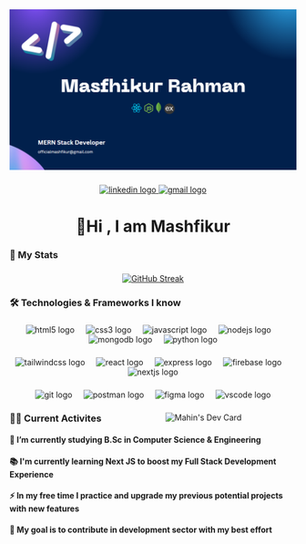 <div align="center">
  <img  src="https://raw.githubusercontent.com/mashfikur/mashfikur/main/assets/banner-1.png"  />
</div>

###

<div align="center">
  <a href="linkedin.com/in/mashfikur-rahman-4315a92a3" target="_blank">
    <img src="https://img.shields.io/static/v1?message=LinkedIn&logo=linkedin&label=&color=0077B5&logoColor=white&labelColor=&style=for-the-badge" height="25" alt="linkedin logo"  />
  </a>
   <a href="mailto:officialmashfikur@gmail.com" target="_blank">
    <img src="https://img.shields.io/static/v1?message=Gmail&logo=gmail&label=&color=D14836&logoColor=white&labelColor=&style=for-the-badge" height="25" alt="gmail logo"  />
  </a>
</div>

###

<h1 align="center">👋Hi , I am Mashfikur</h1>

###

<h3 align="left">📶 My Stats</h3>

###

<div align="center">
  <a href="https://git.io/streak-stats"><img src="https://github-readme-streak-stats.herokuapp.com?user=mashfikur&theme=blueberry" alt="GitHub Streak" /></a>
</div>

<h3 align="left">🛠 Technologies & Frameworks I know</h3>

###

<div align="center">
  <img src="https://skillicons.dev/icons?i=html" height="40" alt="html5 logo"  />
  <img width="12" />
  <img src="https://cdn.jsdelivr.net/gh/devicons/devicon/icons/css3/css3-original.svg" height="40" alt="css3 logo"  />
  <img width="12" />
  <img src="https://skillicons.dev/icons?i=js" height="40" alt="javascript logo"  />
  <img width="12" />
  <img src="https://skillicons.dev/icons?i=nodejs" height="40" alt="nodejs logo"  />
  <img width="12" />
  <img src="https://skillicons.dev/icons?i=mongodb" height="40" alt="mongodb logo"  />
  <img width="12" />
  <img src="https://skillicons.dev/icons?i=py" height="40" alt="python logo"  />
</div>

###

<div align="center">
  <img src="https://skillicons.dev/icons?i=tailwind" height="40" alt="tailwindcss logo"  />
  <img width="12" />
  <img src="https://skillicons.dev/icons?i=react" height="40" alt="react logo"  />
  <img width="12" />
  <img src="https://skillicons.dev/icons?i=express" height="40" alt="express logo"  />
  <img width="12" />
  <img src="https://skillicons.dev/icons?i=firebase" height="40" alt="firebase logo"  />
  <img width="12" />
  <img src="https://skillicons.dev/icons?i=nextjs" height="40" alt="nextjs logo"  />
</div>

###

###

<div align="center">
  <img src="https://skillicons.dev/icons?i=git" height="40" alt="git logo"  />
  <img width="12" />
  <img src="https://skillicons.dev/icons?i=postman" height="40" alt="postman logo"  />
  <img width="12" />
  <img src="https://skillicons.dev/icons?i=figma" height="40" alt="figma logo"  />
  <img width="12" />
  <img src="https://skillicons.dev/icons?i=vscode" height="40" alt="vscode logo"  />
</div>

###

<div align="left" >
<a href="https://app.daily.dev/mahin_007"><img align="right"  src="https://api.daily.dev/devcards/10f3f6965d164a5b8fd006733a30b055.png?r=1hc" width="230" alt="Mahin's Dev Card"/></a>

 </div>

<h3 align="left">👩‍💻  Current Activites</h3>

#### 🔭 I’m currently studying B.Sc in Computer Science & Engineering

#### 📚 I'm currently learning Next JS to boost my Full Stack Development Experience

#### ⚡ In my free time I practice and upgrade my previous potential projects with new features

#### 🚀 My goal is to contribute in development sector with my best effort

###
